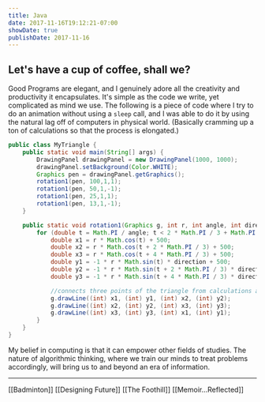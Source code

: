 ```yaml
---
title: Java
date: 2017-11-16T19:12:21-07:00
showDate: true
publishDate: 2017-11-16
---
```

## Let's have a cup of coffee, shall we?

Good Programs are elegant, and I genuinely adore all the creativity and productivity it encapsulates. It's simple as the code we write, yet complicated as mind we use. The following is a piece of code where I try to do an animation without using a `sleep` call, and I was able to do it by using the natural lag off of computers in physical world. (Basically cramming up a ton of calculations so that the process is elongated.) 

```java
public class MyTriangle {
    public static void main(String[] args) {
        DrawingPanel drawingPanel = new DrawingPanel(1000, 1000);
        drawingPanel.setBackground(Color.WHITE);
        Graphics pen = drawingPanel.getGraphics();
        rotation1(pen, 100,1,1);
        rotation1(pen, 50,1,-1);
        rotation1(pen, 25,1,1);
        rotation1(pen, 13,1,-1);
    }

    public static void rotation1(Graphics g, int r, int angle, int direction) {
        for (double t = Math.PI / angle; t < 2 * Math.PI / 3 + Math.PI / angle; t = t + 0.00001) { //for loop that repeats to create triangles
            double x1 = r * Math.cos(t) + 500;
            double x2 = r * Math.cos(t + 2 * Math.PI / 3) + 500;
            double x3 = r * Math.cos(t + 4 * Math.PI / 3) + 500;
            double y1 = -1 * r * Math.sin(t) * direction + 500;
            double y2 = -1 * r * Math.sin(t + 2 * Math.PI / 3) * direction + 500;
            double y3 = -1 * r * Math.sin(t + 4 * Math.PI / 3) * direction + 500;

            //connects three points of the triangle from calculations above
            g.drawLine((int) x1, (int) y1, (int) x2, (int) y2);
            g.drawLine((int) x2, (int) y2, (int) x3, (int) y3);
            g.drawLine((int) x3, (int) y3, (int) x1, (int) y1);
        }
    }
}
```

My belief in computing is that it can empower other fields of studies. The nature of algorithmic thinking, where we train our minds to treat problems accordingly, will bring us to and beyond an era of information.

---
[[Badminton]]
[[Designing Future]]
[[The Foothill]]
[[Memoir...Reflected]]
